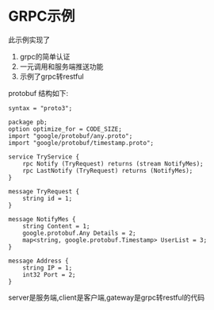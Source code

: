 # GRPC示例

此示例实现了
1. grpc的简单认证
2. 一元调用和服务端推送功能
2. 示例了grpc转restful

protobuf 结构如下:

    syntax = "proto3";

    package pb;
    option optimize_for = CODE_SIZE;
    import "google/protobuf/any.proto";
    import "google/protobuf/timestamp.proto";

    service TryService {
        rpc Notify (TryRequest) returns (stream NotifyMes);
        rpc LastNotify (TryRequest) returns (NotifyMes);
    }

    message TryRequest {
        string id = 1;
    }

    message NotifyMes {
        string Content = 1;
        google.protobuf.Any Details = 2;
        map<string, google.protobuf.Timestamp> UserList = 3;
    }

    message Address {
        string IP = 1;
        int32 Port = 2;
    }

server是服务端,client是客户端,gateway是grpc转restful的代码
